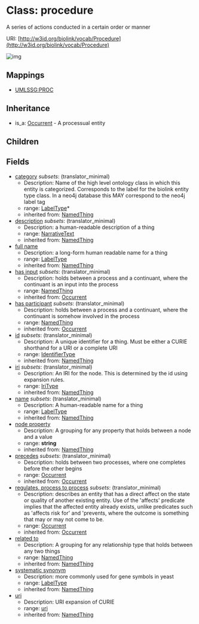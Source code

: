 # Class: procedure


A series of actions conducted in a certain order or manner

URI: [http://w3id.org/biolink/vocab/Procedure](http://w3id.org/biolink/vocab/Procedure)

![img](http://yuml.me/diagram/nofunky;dir:TB/class/\[Procedure|id(i):identifier_type%20%3F;name(i):label_type%20%3F;category(i):label_type%20*;uri(i):uri%20%3F;node_property(i):string%20%3F;iri(i):iri_type%20%3F;full_name(i):label_type%20%3F;description(i):narrative_text%20%3F;systematic_synonym(i):label_type%20%3F]-%20precedes(i)%20%3F>\[Occurrent],%20\[Procedure]-%20has%20input(i)%20%3F>\[NamedThing],%20\[Procedure]-%20has%20participant(i)%20%3F>\[NamedThing],%20\[Procedure]-%20regulates,%20process%20to%20process(i)%20%3F>\[Occurrent],%20\[Procedure]-%20related%20to(i)%20%3F>\[NamedThing],%20\[Occurrent]^-\[Procedure])
## Mappings

 * [UMLSSG:PROC](http://purl.obolibrary.org/obo/UMLSSG_PROC)
## Inheritance

 *  is_a: [Occurrent](Occurrent.md) - A processual entity
## Children

## Fields

 * [category](category.md) *subsets*: (translator_minimal)
    * Description: Name of the high level ontology class in which this entity is categorized. Corresponds to the label for the biolink entity type class. In a neo4j database this MAY correspond to the neo4j label tag
    * range: [LabelType](LabelType.md)*
    * inherited from: [NamedThing](NamedThing.md)
 * [description](description.md) *subsets*: (translator_minimal)
    * Description: a human-readable description of a thing
    * range: [NarrativeText](NarrativeText.md)
    * inherited from: [NamedThing](NamedThing.md)
 * [full name](full_name.md)
    * Description: a long-form human readable name for a thing
    * range: [LabelType](LabelType.md)
    * inherited from: [NamedThing](NamedThing.md)
 * [has input](has_input.md) *subsets*: (translator_minimal)
    * Description: holds between a process and a continuant, where the continuant is an input into the process
    * range: [NamedThing](NamedThing.md)
    * inherited from: [Occurrent](Occurrent.md)
 * [has participant](has_participant.md) *subsets*: (translator_minimal)
    * Description: holds between a process and a continuant, where the continuant is somehow involved in the process 
    * range: [NamedThing](NamedThing.md)
    * inherited from: [Occurrent](Occurrent.md)
 * [id](id.md) *subsets*: (translator_minimal)
    * Description: A unique identifier for a thing. Must be either a CURIE shorthand for a URI or a complete URI
    * range: [IdentifierType](IdentifierType.md)
    * inherited from: [NamedThing](NamedThing.md)
 * [iri](iri.md) *subsets*: (translator_minimal)
    * Description: An IRI for the node. This is determined by the id using expansion rules.
    * range: [IriType](IriType.md)
    * inherited from: [NamedThing](NamedThing.md)
 * [name](name.md) *subsets*: (translator_minimal)
    * Description: A human-readable name for a thing
    * range: [LabelType](LabelType.md)
    * inherited from: [NamedThing](NamedThing.md)
 * [node property](node_property.md)
    * Description: A grouping for any property that holds between a node and a value
    * range: **string**
    * inherited from: [NamedThing](NamedThing.md)
 * [precedes](precedes.md) *subsets*: (translator_minimal)
    * Description: holds between two processes, where one completes before the other begins
    * range: [Occurrent](Occurrent.md)
    * inherited from: [Occurrent](Occurrent.md)
 * [regulates, process to process](regulates_process_to_process.md) *subsets*: (translator_minimal)
    * Description: describes an entity that has a direct affect on the state or quality of another existing entity. Use of the 'affects' predicate implies that the affected entity already exists, unlike predicates such as 'affects risk for' and 'prevents, where the outcome is something that may or may not come to be.
    * range: [Occurrent](Occurrent.md)
    * inherited from: [Occurrent](Occurrent.md)
 * [related to](related_to.md)
    * Description: A grouping for any relationship type that holds between any two things
    * range: [NamedThing](NamedThing.md)
    * inherited from: [NamedThing](NamedThing.md)
 * [systematic synonym](systematic_synonym.md)
    * Description: more commonly used for gene symbols in yeast
    * range: [LabelType](LabelType.md)
    * inherited from: [NamedThing](NamedThing.md)
 * [uri](uri.md)
    * Description: URI expansion of CURIE
    * range: [uri](uri.md)
    * inherited from: [NamedThing](NamedThing.md)
